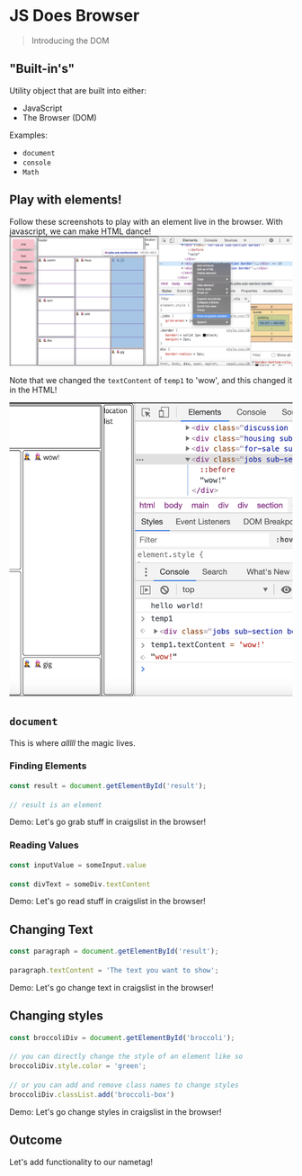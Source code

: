 JS Does Browser 
===

> Introducing the DOM

## "Built-in's"

Utility object that are built into either:
* JavaScript
* The Browser (DOM)

Examples:
* `document`
* `console`
* `Math`

## Play with elements!

Follow these screenshots to play with an element live in the browser. With javascript, we can make HTML dance!
![](./dom1.png)

Note that we changed the `textContent` of `temp1` to 'wow', and this changed it in the HTML!

![](./dom2.png)

## `document`

This is where _alllll_ the magic lives.

### Finding Elements

```js
const result = document.getElementById('result');

// result is an element
```

Demo: Let's go grab stuff in craigslist in the browser!

### Reading Values

```js
const inputValue = someInput.value

const divText = someDiv.textContent
```

Demo: Let's go read stuff in craigslist in the browser!


## Changing Text

```js
const paragraph = document.getElementById('result');

paragraph.textContent = 'The text you want to show';
```

Demo: Let's go change text in craigslist in the browser!

## Changing styles

```js
const broccoliDiv = document.getElementById('broccoli');

// you can directly change the style of an element like so
broccoliDiv.style.color = 'green';

// or you can add and remove class names to change styles
broccoliDiv.classList.add('broccoli-box')
```

Demo: Let's go change styles in craigslist in the browser!

## Outcome
Let's add functionality to our nametag!